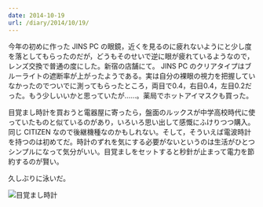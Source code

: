 ```yaml
---
date: 2014-10-19
url: /diary/2014/10/19/
---
```


今年の初めに作った JINS PC の眼鏡，近くを見るのに疲れないようにと少し度を落としてもらったのだが，どうもそのせいで逆に眼が疲れているようなので，レンズ交換で普通の度にした。新宿の店舗にて。 JINS PC のクリアタイプはブルーライトの遮断率が上がったようである。実は自分の裸眼の視力を把握していなかったのでついでに測ってもらったところ，両目で0.4，右目0.4，左目0.2だった。もう少しいいかと思っていたが……。薬局でホットアイマスクも買った。

目覚まし時計を買おうと電器屋に寄ったら，盤面のルックスが中学高校時代に使っていたものと似ているのがあり，いろいろ思い出して感慨にふけりつつ購入。同じ CITIZEN なので後継機種なのかもしれない。そして，そういえば電波時計を持つのは初めてだ。時計のずれを気にする必要がないというのは生活がひとつシンプルになって気分がいい。目覚ましをセットすると秒針が止まって電力を節約するのが賢い。

久しぶりに泳いだ。

![目覚まし時計](http://instagram.com/p/uVPcZNyLgS/media?size=l "目覚まし時計")